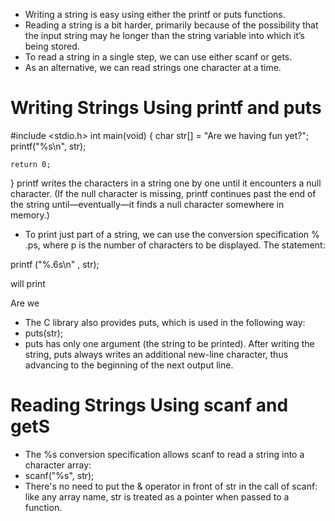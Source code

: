 - Writing a string is easy using either the printf or puts functions.
- Reading a string is a bit harder, primarily because of the possibility that the input string may he longer than the string variable into which it’s being stored.
- To read a string in a single step, we can use either scanf or gets. 
- As an alternative, we can read strings one character at a time.

# Writing Strings Using printf and puts
#include <stdio.h>
int main(void)
{
    char str[] = "Are we having fun yet?";
    printf("%s\n", str);
    
    return 0;
}
printf writes the characters in a string one by one until it encounters a null character. (If the null character is missing, printf continues past the end of the string until—eventually—it finds a null character somewhere in memory.)
- To print just part of a string, we can use the conversion specification % .ps,
where p is the number of characters to be displayed. The statement:

printf ("%.6s\n" , str);

will print

Are we

- The C library also provides puts, which is used in the following way:
- puts(str);
- puts has only one argument (the string to be printed). After writing the string, puts always writes an additional new-line character, thus advancing to the beginning of the next output line.


# Reading Strings Using scanf and getS
- The %s conversion specification allows scanf to read a string into a character
array:
- scanf("%s", str);
- There's no need to put the & operator in front of str in the call of scanf: like any array name, str is treated as a pointer when passed to a function.